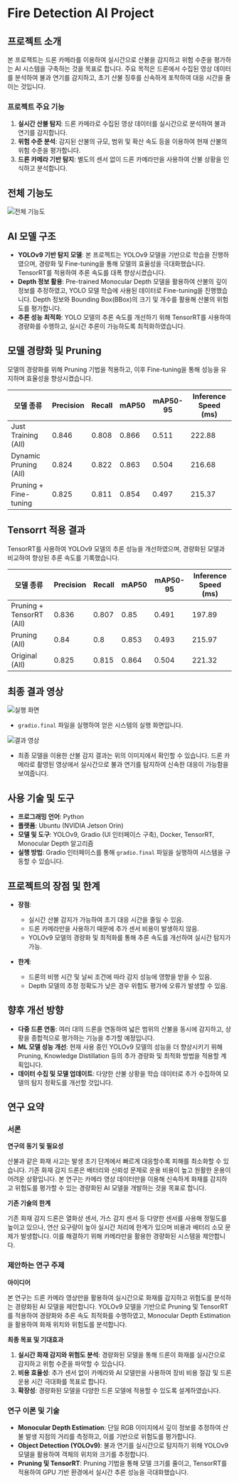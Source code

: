# Fire Detection AI Project

## 프로젝트 소개

본 프로젝트는 드론 카메라를 이용하여 실시간으로 산불을 감지하고 위험 수준을 평가하는 AI 시스템을 구축하는 것을 목표로 합니다. 주요 목적은 드론에서 수집된 영상 데이터를 분석하여 불과 연기를 감지하고, 초기 산불 징후를 신속하게 포착하여 대응 시간을 줄이는 것입니다.

### 프로젝트 주요 기능
1. **실시간 산불 탐지**: 드론 카메라로 수집된 영상 데이터를 실시간으로 분석하여 불과 연기를 감지합니다.
2. **위험 수준 분석**: 감지된 산불의 규모, 범위 및 확산 속도 등을 이용하여 현재 산불의 위험 수준을 평가합니다.
3. **드론 카메라 기반 탐지**: 별도의 센서 없이 드론 카메라만을 사용하여 산불 상황을 인식하고 분석합니다.

## 전체 기능도

![전체 기능도](./path/to/full_function_diagram.png)

## AI 모델 구조

- **YOLOv9 기반 탐지 모델**: 본 프로젝트는 YOLOv9 모델을 기반으로 학습을 진행하였으며, 경량화 및 Fine-tuning을 통해 모델의 효율성을 극대화했습니다. TensorRT를 적용하여 추론 속도를 대폭 향상시켰습니다.
- **Depth 정보 활용**: Pre-trained Monocular Depth 모델을 활용하여 산불의 깊이 정보를 추정하였고, YOLO 모델 학습에 사용된 데이터로 Fine-tuning을 진행했습니다. Depth 정보와 Bounding Box(BBox)의 크기 및 개수를 활용해 산불의 위험도를 평가합니다.
- **추론 성능 최적화**: YOLO 모델의 추론 속도를 개선하기 위해 TensorRT를 사용하여 경량화를 수행하고, 실시간 추론이 가능하도록 최적화하였습니다.

## 모델 경량화 및 Pruning

모델의 경량화를 위해 Pruning 기법을 적용하고, 이후 Fine-tuning을 통해 성능을 유지하며 효율성을 향상시켰습니다.

| 모델 종류                | Precision | Recall | mAP50  | mAP50-95 | Inference Speed (ms) |
|-------------------------|-----------|--------|--------|----------|----------------------|
| Just Training (All)     | 0.846     | 0.808  | 0.866  | 0.511    | 222.88               |
| Dynamic Pruning (All)   | 0.824     | 0.822  | 0.863  | 0.504    | 216.68               |
| Pruning + Fine-tuning   | 0.825     | 0.811  | 0.854  | 0.497    | 215.37               |

## Tensorrt 적용 결과

TensorRT를 사용하여 YOLOv9 모델의 추론 성능을 개선하였으며, 경량화된 모델과 비교하여 향상된 추론 속도를 기록했습니다.

| 모델 종류                | Precision | Recall | mAP50  | mAP50-95 | Inference Speed (ms) |
|-------------------------|-----------|--------|--------|----------|----------------------|
| Pruning + TensorRT (All)| 0.836     | 0.807  | 0.85   | 0.491    | 197.89               |
| Pruning (All)           | 0.84      | 0.8    | 0.853  | 0.493    | 215.97               |
| Original (All)          | 0.825     | 0.815  | 0.864  | 0.504    | 221.32               |

## 최종 결과 영상

![실행 화면](./path/to/execution_screen.png)
- `gradio.final` 파일을 실행하여 얻은 시스템의 실행 화면입니다.

![결과 영상](./runs/detect/yolov9_17_detect8/test2.jpg)
- 최종 모델을 이용한 산불 감지 결과는 위의 이미지에서 확인할 수 있습니다. 드론 카메라로 촬영된 영상에서 실시간으로 불과 연기를 탐지하여 신속한 대응이 가능함을 보여줍니다.

## 사용 기술 및 도구

- **프로그래밍 언어**: Python
- **플랫폼**: Ubuntu (NVIDIA Jetson Orin)
- **모델 및 도구**: YOLOv9, Gradio (UI 인터페이스 구축), Docker, TensorRT, Monocular Depth 알고리즘
- **실행 방법**: Gradio 인터페이스를 통해 `gradio.final` 파일을 실행하여 시스템을 구동할 수 있습니다.

## 프로젝트의 장점 및 한계

- **장점**:
  - 실시간 산불 감지가 가능하여 초기 대응 시간을 줄일 수 있음.
  - 드론 카메라만을 사용하기 때문에 추가 센서 비용이 발생하지 않음.
  - YOLOv9 모델의 경량화 및 최적화를 통해 추론 속도를 개선하여 실시간 탐지가 가능.

- **한계**:
  - 드론의 비행 시간 및 날씨 조건에 따라 감지 성능에 영향을 받을 수 있음.
  - Depth 모델의 추정 정확도가 낮은 경우 위험도 평가에 오류가 발생할 수 있음.

## 향후 개선 방향

- **다중 드론 연동**: 여러 대의 드론을 연동하여 넓은 범위의 산불을 동시에 감지하고, 상황을 종합적으로 평가하는 기능을 추가할 예정입니다.
- **ML 모델 성능 개선**: 현재 사용 중인 YOLOv9 모델의 성능을 더 향상시키기 위해 Pruning, Knowledge Distillation 등의 추가 경량화 및 최적화 방법을 적용할 계획입니다.
- **데이터 수집 및 모델 업데이트**: 다양한 산불 상황을 학습 데이터로 추가 수집하여 모델의 탐지 정확도를 개선할 것입니다.

## 연구 요약

### 서론

**연구의 동기 및 필요성**

산불과 같은 화재 사고는 발생 초기 단계에서 빠르게 대응할수록 피해를 최소화할 수 있습니다. 기존 화재 감지 드론은 배터리와 신뢰성 문제로 운용 비용이 높고 원활한 운용이 어려운 상황입니다. 본 연구는 카메라 영상 데이터만을 이용해 신속하게 화재를 감지하고 위험도를 평가할 수 있는 경량화된 AI 모델을 개발하는 것을 목표로 합니다.

**기존 기술의 한계**

기존 화재 감지 드론은 열화상 센서, 가스 감지 센서 등 다양한 센서를 사용해 정밀도를 높이고 있으나, 연산 요구량이 높아 실시간 처리에 한계가 있으며 비용과 배터리 소모 문제가 발생합니다. 이를 해결하기 위해 카메라만을 활용한 경량화된 시스템을 제안합니다.

### 제안하는 연구 주제

**아이디어**

본 연구는 드론 카메라 영상만을 활용하여 실시간으로 화재를 감지하고 위험도를 분석하는 경량화된 AI 모델을 제안합니다. YOLOv9 모델을 기반으로 Pruning 및 TensorRT를 적용하여 경량화와 추론 속도 최적화를 수행하였고, Monocular Depth Estimation을 활용하여 화재 위치와 위험도를 분석합니다.

**최종 목표 및 기대효과**

1. **실시간 화재 감지와 위험도 분석**: 경량화된 모델을 통해 드론이 화재를 실시간으로 감지하고 위험 수준을 파악할 수 있습니다.
2. **비용 효율성**: 추가 센서 없이 카메라와 AI 모델만을 사용하여 장비 비용 절감 및 드론 운용 시간 극대화를 목표로 합니다.
3. **확장성**: 경량화된 모델을 다양한 드론 모델에 적용할 수 있도록 설계하였습니다.

### 연구 이론 및 기술

- **Monocular Depth Estimation**: 단일 RGB 이미지에서 깊이 정보를 추정하여 산불 발생 지점의 거리를 측정하고, 이를 기반으로 위험도를 평가합니다.
- **Object Detection (YOLOv9)**: 불과 연기를 실시간으로 탐지하기 위해 YOLOv9 모델을 활용하여 객체의 위치와 크기를 추정합니다.
- **Pruning 및 TensorRT**: Pruning 기법을 통해 모델 크기를 줄이고, TensorRT를 적용하여 GPU 기반 환경에서 실시간 추론 성능을 극대화했습니다.
